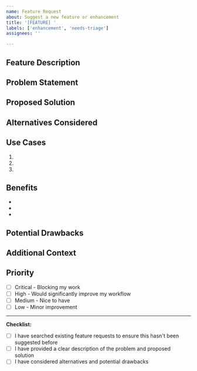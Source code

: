 ```yaml
---
name: Feature Request
about: Suggest a new feature or enhancement
title: '[FEATURE] '
labels: ['enhancement', 'needs-triage']
assignees: ''

---
```


## Feature Description
<!-- A clear and concise description of the feature you'd like to see -->

## Problem Statement
<!-- Describe the problem this feature would solve -->
<!-- Example: "I'm always frustrated when..." -->

## Proposed Solution
<!-- Describe how you envision this feature working -->

## Alternatives Considered
<!-- Describe any alternative solutions or features you've considered -->

## Use Cases
<!-- Describe specific scenarios where this feature would be useful -->
1. 
2. 
3. 

## Benefits
<!-- What benefits would this feature provide? -->
- 
- 
- 

## Potential Drawbacks
<!-- Are there any potential downsides or concerns? -->

## Additional Context
<!-- Add any other context, mockups, or screenshots about the feature request -->

## Priority
<!-- How important is this feature to you? -->
- [ ] Critical - Blocking my work
- [ ] High - Would significantly improve my workflow
- [ ] Medium - Nice to have
- [ ] Low - Minor improvement

---

**Checklist:**
- [ ] I have searched existing feature requests to ensure this hasn't been suggested before
- [ ] I have provided a clear description of the problem and proposed solution
- [ ] I have considered alternatives and potential drawbacks
